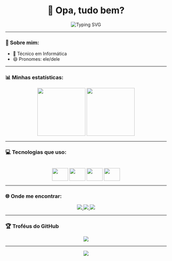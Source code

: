 <h1 align="center">👋 Opa, tudo bem?</h1>

<p align="center">
  <img src="https://readme-typing-svg.herokuapp.com?font=Fira+Code&weight=600&size=24&duration=3000&pause=1000&color=1976D2&center=true&vCenter=true&width=450&lines=T%C3%A9cnico+em+Inform%C3%A1tica;Apaixonado+por+Tecnologia+💻;Bem-vindo+ao+meu+perfil!" alt="Typing SVG">
</p>

---

### 💫 Sobre mim:
- 🌱 Técnico em Informática  
- 😄 Pronomes: ele/dele  

---

### 📊 Minhas estatísticas:
<div align="center">
  <img height="150em" src="https://github-readme-stats.vercel.app/api?username=jonnzitos&show_icons=true&theme=blue_navy&hide_border=true&border_radius=10&bg_color=0d1117&title_color=1976D2&icon_color=1976D2">
  <img height="150em" src="https://github-readme-stats.vercel.app/api/top-langs/?username=jonnzitos&layout=compact&langs_count=8&theme=blue_navy&hide_border=true&border_radius=10&bg_color=0d1117&title_color=1976D2"/>
</div>

---

### 💻 Tecnologias que uso:
<div align="center" style="display: inline_block"><br>
  <img align="center" height="40" width="50" src="https://cdn.jsdelivr.net/gh/devicons/devicon/icons/python/python-original.svg" />
  <img align="center" height="40" width="50" src="https://cdn.jsdelivr.net/gh/devicons/devicon/icons/javascript/javascript-original.svg" />       
  <img align="center" height="40" width="50" src="https://cdn.jsdelivr.net/gh/devicons/devicon/icons/html5/html5-original.svg" />
  <img align="center" height="40" width="50" src="https://cdn.jsdelivr.net/gh/devicons/devicon/icons/css3/css3-original.svg" />    
</div>

---

### 🌐 Onde me encontrar:
<div align="center">
  <a href="mailto:joaoribeiroo15987@gmail.com" target="_blank">
    <img src="https://img.shields.io/badge/Gmail-1E88E5?style=for-the-badge&logo=gmail&logoColor=white">
  </a>
  <a href="https://www.instagram.com/joaaorb/" target="_blank">
    <img src="https://img.shields.io/badge/Instagram-1976D2?style=for-the-badge&logo=instagram&logoColor=white">
  </a>
  <a href="https://www.linkedin.com/in/jonn-undefined-710940250/" target="_blank">
    <img src="https://img.shields.io/badge/LinkedIn-0A66C2?style=for-the-badge&logo=linkedin&logoColor=white">
  </a>
</div>

---

### 🏆 Troféus do GitHub
<div align="center">
  <img src="https://github-profile-trophy.vercel.app/?username=jonnzitos&theme=algolia&no-frame=true&column=6&margin-w=10&margin-h=10"/>
</div>

---

<p align="center">
  <img src="https://capsule-render.vercel.app/api?type=waving&color=1976D2&height=100&section=footer"/>
</p>
